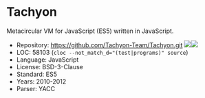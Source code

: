 # Tachyon

Metacircular VM for JavaScript (ES5) written in JavaScript.

* Repository: https://github.com/Tachyon-Team/Tachyon.git <img src="https://img.shields.io/github/stars/Tachyon-Team/Tachyon?label=&style=flat-square" /><img src="https://img.shields.io/github/last-commit/Tachyon-Team/Tachyon?label=&style=flat-square" />
* LOC:        58103 (`cloc --not_match_d="(test|programs)" source`)
* Language:   JavaScript
* License:    BSD-3-Clause
* Standard:   ES5
* Years:      2010-2012
* Parser:     YACC
